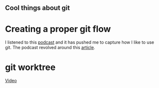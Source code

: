 ## Cool things about git

# Creating a proper git flow
I listened to this [podcast](https://changelog.com/podcast/480) and it has pushed me to capture how I like to use git. The podcast revolved around this [article](https://render.com/blog/git-organized-a-better-git-flow).

# git worktree

[Video](https://www.theserverside.com/blog/Coffee-Talk-Java-News-Stories-and-Opinions/Use-this-git-worktree-add-example-and-never-switch-branches-again)
